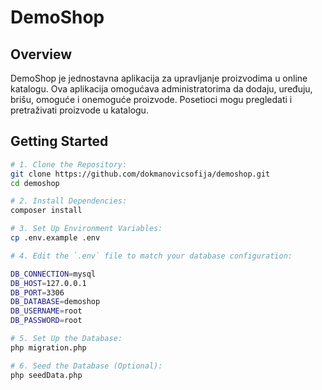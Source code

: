 # DemoShop

## Overview

DemoShop je jednostavna aplikacija za upravljanje proizvodima u online katalogu. Ova aplikacija omogućava administratorima da dodaju, uređuju, brišu, omoguće i onemoguće proizvode. Posetioci mogu pregledati i pretraživati proizvode u katalogu.

## Getting Started

```bash
# 1. Clone the Repository:
git clone https://github.com/dokmanovicsofija/demoshop.git
cd demoshop

# 2. Install Dependencies:
composer install

# 3. Set Up Environment Variables:
cp .env.example .env

# 4. Edit the `.env` file to match your database configuration:

DB_CONNECTION=mysql
DB_HOST=127.0.0.1
DB_PORT=3306
DB_DATABASE=demoshop
DB_USERNAME=root
DB_PASSWORD=root

# 5. Set Up the Database:
php migration.php

# 6. Seed the Database (Optional):
php seedData.php